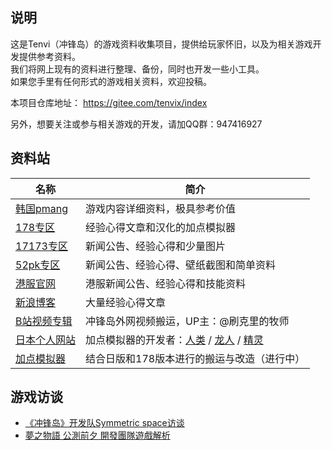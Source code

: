 ## 说明

这是Tenvi（冲锋岛）的游戏资料收集项目，提供给玩家怀旧，以及为相关游戏开发提供参考资料。  
我们将网上现有的资料进行整理、备份，同时也开发一些小工具。  
如果您手里有任何形式的游戏相关资料，欢迎投稿。  

本项目仓库地址： https://gitee.com/tenvix/index

另外，想要关注或参与相关游戏的开发，请加QQ群：947416927  

## 资料站

| 名称 | 简介 |
| -- | -- |
| [韩国pmang](http://file.pmang.com/images/pmang/tenvi/ob/guide/guide.html) | 游戏内容详细资料，极具参考价值 |
| [178专区](http://cfd.178.com/) | 经验心得文章和汉化的加点模拟器 |
| [17173专区](http://cfd.17173.com/) | 新闻公告、经验心得和少量图片 |
| [52pk专区](https://cfd.52pk.com/) | 新闻公告、经验心得、壁纸截图和简单资料 |
| [港服官网](http://tenvi.hehagame.com/) | 港服新闻公告、经验心得和技能资料 |
| [新浪博客](http://blog.sina.com.cn/chongfengdao) | 大量经验心得文章 |
| [B站视频专辑](https://www.bilibili.com/video/BV1dE411o7mS?from=search&seid=2943292815656029098)   | 冲锋岛外网视频搬运，UP主：@刷克里的牧师 |
| [日本个人网站](http://www.e-douguya.com/tenvi/) | 加点模拟器的开发者：[人类](http://www.e-douguya.com/tenvi/sim/a/index.php) / [龙人](http://www.e-douguya.com/tenvi/sim/s/index.php) / [精灵](http://www.e-douguya.com/tenvi/sim/t/index.php)   |
| [加点模拟器](http://meow42.gitee.io/tenvi-res/skill/) | 结合日版和178版本进行的搬运与改造（进行中） |

## 游戏访谈
- [《冲锋岛》开发队Symmetric space访谈](http://news.17173.com/content/2008-12-11/20081211114236163,1.shtml)
- [夢之物語 公測前夕 開發團隊遊戲解析](http://tenvi.hehagame.com/ShowArt.php?id=97202)